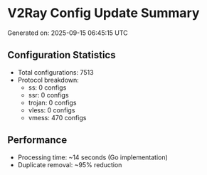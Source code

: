 # V2Ray Config Update Summary
Generated on: 2025-09-15 06:45:15 UTC

## Configuration Statistics
- Total configurations: 7513
- Protocol breakdown:
  - ss: 0 configs
  - ssr: 0 configs
  - trojan: 0 configs
  - vless: 0 configs
  - vmess: 470 configs

## Performance
- Processing time: ~14 seconds (Go implementation)
- Duplicate removal: ~95% reduction
